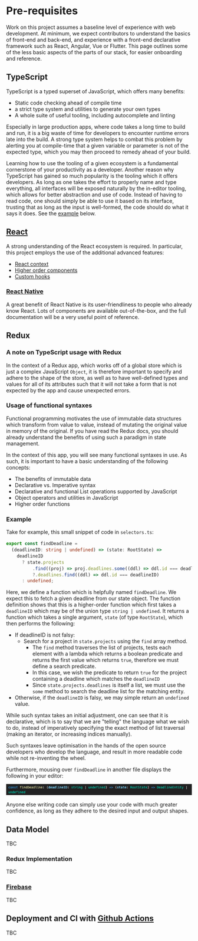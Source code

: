# Pre-requisites

Work on this project assumes a baseline level of experience with web development. At minimum, we expect contributors to understand the basics of front-end and back-end, and experience with a front-end declarative framework such as React, Angular, Vue or Flutter. This page outlines some of the less basic aspects of the parts of our stack, for easier onboarding and reference.

## TypeScript

TypeScript is a typed superset of JavaScript, which offers many benefits:

- Static code checking ahead of compile time
- a strict type system and utilities to generate your own types
- A whole suite of useful tooling, including autocomplete and linting

Especially in large production apps, where code takes a long time to build and run, it is a big waste of time for developers to encounter runtime errors late into the build. A strong type system helps to combat this problem by alerting you at compile-time that a given variable or parameter is not of the expected type, which you may then proceed to remedy ahead of your build.

Learning how to use the tooling of a given ecosystem is a fundamental cornerstone of your productivity as a developer. Another reason why TypeScript has gained so much popularity is the tooling which it offers developers. As long as one takes the effort to properly name and type everything, all interfaces will be exposed naturally by the in-editor tooling, which allows for better abstraction and use of code. Instead of having to read code, one should simply be able to use it based on its interface, trusting that as long as the input is well-formed, the code should do what it says it does. See the [example](#example) below.

## [React](https://reactjs.org)

A strong understanding of the React ecosystem is required. In particular, this project employs the use of the additional advanced features:

- [React context](https://reactjs.org/docs/context.html)
- [Higher order components](https://reactjs.org/docs/higher-order-components.html)
- [Custom hooks](https://reactjs.org/docs/hooks-custom.html)

### [React Native](https://reactnative.dev)

A great benefit of React Native is its user-friendliness to people who already know React. Lots of components are available out-of-the-box, and the full documentation will be a very useful point of reference.

## Redux

### A note on TypeScript usage with Redux

In the context of a Redux app, which works off of a global store which is just a complex JavaScript `Object`, it is therefore important to specify and adhere to the shape of the store, as well as to have well-defined types and values for all of its attributes such that it will not take a form that is not expected by the app and cause unexpected errors.

### Usage of functional syntaxes

Functional programming motivates the use of immutable data structures which transform from value to value, instead of mutating the original value in memory of the original. If you have read the Redux docs, you should already understand the benefits of using such a paradigm in state management.

In the context of this app, you will see many functional syntaxes in use. As such, it is important to have a basic understanding of the following concepts:

- The benefits of immutable data
- Declarative vs. Imperative syntax
- Declarative and functional List operations supported by JavaScript
- Object operators and utilities in JavaScript
- Higher order functions

### Example

Take for example, this small snippet of code in `selectors.ts`:

```TypeScript
export const findDeadline =
  (deadlineID: string | undefined) => (state: RootState) =>
    deadlineID
      ? state.projects
          .find((proj) => proj.deadlines.some((ddl) => ddl.id === deadlineID))
          ?.deadlines.find((ddl) => ddl.id === deadlineID)
      : undefined;
```

Here, we define a function which is helpfully named `findDeadline`. We expect this to fetch a given deadline from our state object.
The function definition shows that this is a higher-order function which first takes a `deadlineID` which may be of the union type `string | undefined`. It returns a function which takes a single argument, `state` (of type `RootState`), which then performs the following:

- If deadlineID is not falsy:
  - Search for a project in `state.projects` using the `find` array method.
    - The `find` method traverses the list of projects, tests each element with a lambda which returns a boolean predicate and returns the first value which returns `true`, therefore we must define a search predicate.
    - In this case, we wish the predicate to return `true` for the project containing a deadline which matches the `deadlineID`
    - Since `state.projects.deadlines` is itself a list, we must use the `some` method to search the deadline list for the matching entity.
- Otherwise, if the `deadlineID` is falsy, we may simple return an `undefined` value.

While such syntax takes an initial adjustment, one can see that it is declarative, which is to say that we are "telling" the language what we wish to do, instead of imperatively specifying the exact method of list traversal (making an iterator, or increasing indices manually).

Such syntaxes leave optimisation in the hands of the open source developers who develop the language, and result in more readable code while not re-inventing the wheel.

Furthermore, mousing over `findDeadline` in another file displays the following in your editor:

![image](/doc/img/in_editor_prototype.png)

Anyone else writing code can simply use your code with much greater confidence, as long as they adhere to the desired input and output shapes.

## Data Model

TBC

### Redux Implementation

TBC

### [Firebase](https://firebase.google.com/docs)

TBC

## Deployment and CI with [Github Actions](https://docs.github.com/en/actions)

TBC
